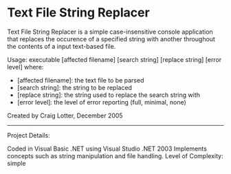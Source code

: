Text File String Replacer
=========================

Text File String Replacer is a simple case-insensitive console application that replaces the occurence of a specified string with another throughout the contents of a input text-based file.

Usage: executable [affected filename] [search string] [replace string] [error level]
  where:
   - [affected filename]: the text file to be parsed
   - [search string]: the string to be replaced
   - [replace string]: the string used to replace the search string with
   - [error level]: the level of error reporting (full, minimal, none)

Created by Craig Lotter, December 2005

*********************************

Project Details:

Coded in Visual Basic .NET using Visual Studio .NET 2003
Implements concepts such as string manipulation and file handling.
Level of Complexity: simple
